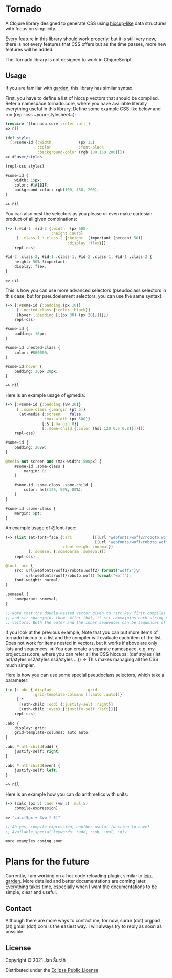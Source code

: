 # Tornado

A Clojure library designed to generate CSS using [hiccup-like](https://github.com/weavejester/hiccup)
data structures with focus on simplicity.

Every feature in this library should work properly, but it is still very new, there is not every features that CSS
offers but as the time passes, more new features will be added.

The Tornado library is not designed to work in ClojureScript.

## Usage

If you are familiar with [garden](https://github.com/noprompt/garden), this library has similar syntax.

First, you have to define a list of hiccup vectors that should be compiled. Refer a namespace tornado.core, where you
have available literally everything useful in this library. Define some example CSS like below and run
(repl-css ~your-stylesheet~):

```clojure
(require '[tornado.core :refer :all])
=> nil

(def styles
  [:#some-id {:width            (px 15)
              :color            :font-black
              :background-color (rgb 100 150 200)}])
=> #'user/styles

(repl-css styles)

#some-id {
    width: 15px;
    color: #1A1B1F;
    background-color: rgb(100, 150, 200);
}

=> nil
```

You can also nest the selectors as you please or even make cartesian product of all given combinations:

```clojure
(-> [:#id-1 :#id-2 {:width  (px 500)
                    :height :auto}
     [:.class-1 :.class-2 {:height  (important (percent 50))
                           :display :flex}]]
    repl-css)

#id-2 .class-2, #id-1 .class-1, #id-2 .class-1, #id-1 .class-2 {
    height: 50% !important;
    display: flex;
}

=> nil
```

This is how you can use more advanced selectors (pseudoclass selectors in this case, but for pseudoelement selectors, you can use the same syntax):

```clojure
(-> [:#some-id {:padding (px 10)}
     [:.nested-class {:color :black}]
     [hover {:padding [[(px 30) (px 20)]]}]])
    repl-css)

#some-id {
    padding: 10px;
}

#some-id .nested-class {
    color: #000000;
}

#some-id:hover {
    padding: 30px 20px;
}

=> nil
```

Here is an example usage of @media:

```clojure
(-> [:#some-id {:padding (vw 20)}
     [:.some-class {:margin (pt 5)}
      (at-media {:screen    false
                 :max-width (px 500)}
                [:& {:margin 0}]
                [:.some-child {:color (hsl 120 0.5 0.8)}])]])
    repl-css)

#some-id {
    padding: 20vw;
}

@media not screen and (max-width: 500px) {
    #some-id .some-class {
        margin: 0;
    }

    #some-id .some-class .some-child {
        color: hsl(120, 50%, 80%);
    }
}

#some-id .some-class {
    margin: 5pt;
}
```

An example usage of @font-face:

```clojure
(-> (list (at-font-face {:src         [[(url "webfonts/woff2/roboto.woff2") (css-format :woff2)]
                                       [(url "webfonts/woff/roboto.woff") (css-format :woff)]]
                         :font-weight :normal})
          [:.somesel {:someparam :someval}])
    repl-css)

@font-face {
    src: url(webfonts/woff2/roboto.woff2) format("woff2")\n
         url(webfonts/woff/roboto.woff) format("woff");
    font-weight: normal;
}

.somesel {
    someparam: someval;
}

;; Note that the double-nested vector given to :src key first compiles every element of each of the vectors 
;; and str-spacejoins them. After that, it str-commajoins each string created by str-spacejoining the individual
;; vectors. Both the outer and the inner sequences can be sequences of any type.
```

If you look at the previous example,
Note that you can put more items of tornado hiccup to a list and the compiler will evaluate each item of
the list. Does not work for items nested in vectors, but it works if above are only lists and sequences.
=> You can create a separate namespace, e.g. my-project.css.core, where you can refer all the CSS hiccups:
(def styles (list ns1/styles ns2/styles ns3/styles ...))   => This makes managing all the CSS much simpler.

Here is how you can use some special pseudoclass selectors, which take a parameter:

```clojure
(-> [:.abc {:display               :grid
            :grid-template-columns [[:auto :auto]]}
     [:*
      [(nth-child :odd) {:justify-self :right}]
      [(nth-child :even) {:justify-self :left}]]]
    repl-css)

.abc {
    display: grid;
    grid-template-columns: auto auto;
}

.abc *:nth-child(odd) {
    justify-self: right;
}

.abc *:nth-child(even) {
    justify-self: left;
}

=> nil
```

Here is an example how you can do arithmetics with units:

```clojure
(-> (calc (px 5) :add (vw 3) :mul 5)
    compile-expression)

=> "calc(5px + 3vw * 5)"

;; Ah yes, compile-expression, another useful function to have!
;; Available special keywords: :add, :sub, :mul, :div
```

```clojure
more examples coming soon
```

# Plans for the future

Currently, I am working on a hot-code reloading plugin, similar to [lein-garden](https://github.com/noprompt/lein-garden).
More detailed and better documentations are coming later. Everything takes time, especially when I want the documentations
to be simple, clear and useful.

## Contact

Although there are more ways to contact me, for now, suran (dot) orgpad (at) gmail (dot) com is the easiest way. I will
always try to reply as soon as possible.

## License

Copyright © 2021 Jan Šuráň

Distributed under the [Eclipse Public License](#http://www.eclipse.org/legal/epl-2.0.)